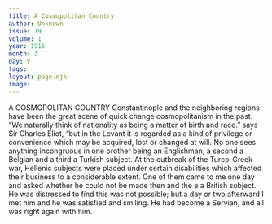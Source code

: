 ```yaml
---
title: A Cosmopolitan Country
author: Unknown
issue: 19
volume: 1
year: 1916
month: 3
day: V
tags:
layout: page.njk
image:
---
```

A COSMOPOLITAN COUNTRY    Constantinople and the neighboring regions have been the great scene of quick change cosmopolitanism in the past. “We naturally think of nationality as being a matter of birth and race.” says Sir Charles Eliot, “but in the Levant it is regarded as a kind of privilege or convenience which may be acquired, lost or changed at will. No one sees anything incongruous in one brother being an Englishman, a second a Belgian and a third a Turkish subject. At the outbreak of the Turco-Greek war, Hellenic subjects were placed under certain disabilities which affected their business to a considerable extent. One of them came to me one day and asked whether he could not be made then and the e a British subject. He was distressed to find this was not possible; but a day or two afterward I met him and he was satisfied and smiling. He had become a Servian, and all was right again with him. 


